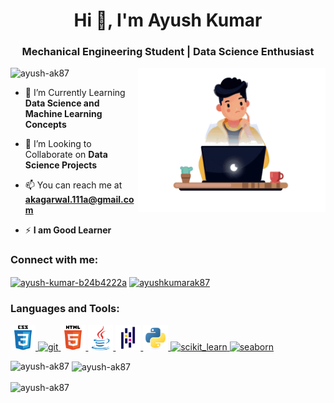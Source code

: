 <h1 align="center">Hi 👋, I'm Ayush Kumar</h1>
<h3 align="center">Mechanical Engineering Student | Data Science Enthusiast</h3>
<img align="right" alt="coding" width="300" src="https://github.com/Ayush-ak87/Ayush-ak87/blob/main/CodingGIF.gif">

<p align="left"> <img src="https://komarev.com/ghpvc/?username=ayush-ak87&label=Profile%20views&color=0e75b6&style=flat" alt="ayush-ak87" /> </p>

- 🌱 I’m Currently Learning **Data Science and Machine Learning Concepts**

- 👯 I’m Looking to Collaborate on **Data Science Projects**

- 📫 You can reach me at **akagarwal.111a@gmail.com**

- ⚡ **I am Good Learner**

<h3 align="left">Connect with me:</h3>
<p align="left">
<a href="https://linkedin.com/in/ayush-kumar-b24b4222a" target="blank"><img align="center" src="https://raw.githubusercontent.com/rahuldkjain/github-profile-readme-generator/master/src/images/icons/Social/linked-in-alt.svg" alt="ayush-kumar-b24b4222a" height="30" width="40" /></a>
<a href="https://kaggle.com/ayushkumarak87" target="blank"><img align="center" src="https://raw.githubusercontent.com/rahuldkjain/github-profile-readme-generator/master/src/images/icons/Social/kaggle.svg" alt="ayushkumarak87" height="30" width="40" /></a>
</p>

<h3 align="left">Languages and Tools:</h3>
<p align="left"> <a href="https://www.w3schools.com/css/" target="_blank" rel="noreferrer"> <img src="https://raw.githubusercontent.com/devicons/devicon/master/icons/css3/css3-original-wordmark.svg" alt="css3" width="40" height="40"/> </a> <a href="https://git-scm.com/" target="_blank" rel="noreferrer"> <img src="https://www.vectorlogo.zone/logos/git-scm/git-scm-icon.svg" alt="git" width="40" height="40"/> </a> <a href="https://www.w3.org/html/" target="_blank" rel="noreferrer"> <img src="https://raw.githubusercontent.com/devicons/devicon/master/icons/html5/html5-original-wordmark.svg" alt="html5" width="40" height="40"/> </a> <a href="https://www.java.com" target="_blank" rel="noreferrer"> <img src="https://raw.githubusercontent.com/devicons/devicon/master/icons/java/java-original.svg" alt="java" width="40" height="40"/> </a> <a href="https://pandas.pydata.org/" target="_blank" rel="noreferrer"> <img src="https://raw.githubusercontent.com/devicons/devicon/2ae2a900d2f041da66e950e4d48052658d850630/icons/pandas/pandas-original.svg" alt="pandas" width="40" height="40"/> </a> <a href="https://www.python.org" target="_blank" rel="noreferrer"> <img src="https://raw.githubusercontent.com/devicons/devicon/master/icons/python/python-original.svg" alt="python" width="40" height="40"/> </a> <a href="https://scikit-learn.org/" target="_blank" rel="noreferrer"> <img src="https://upload.wikimedia.org/wikipedia/commons/0/05/Scikit_learn_logo_small.svg" alt="scikit_learn" width="40" height="40"/> </a> <a href="https://seaborn.pydata.org/" target="_blank" rel="noreferrer"> <img src="https://seaborn.pydata.org/_images/logo-mark-lightbg.svg" alt="seaborn" width="40" height="40"/> </a> </p>

<p><img align="left" src="https://github-readme-stats.vercel.app/api/top-langs?username=ayush-ak87&theme=dark&show_icons=true&locale=en&layout=compact" alt="ayush-ak87" /></p>

<p>&nbsp;<img align="center" src="https://github-readme-stats.vercel.app/api?username=ayush-ak87&theme=dark&show_icons=true&locale=en" alt="ayush-ak87" /></p>

<p><img align="center" src="https://github-readme-streak-stats.herokuapp.com/?user=ayush-ak87&theme=dark&" alt="ayush-ak87" /></p>
